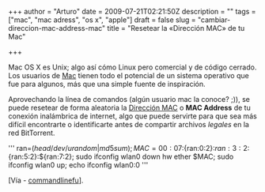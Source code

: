 +++
author = "Arturo"
date = 2009-07-21T02:21:50Z
description = ""
tags = ["mac", "mac adress", "os x", "apple"]
draft = false
slug = "cambiar-direccion-mac-address-mac"
title = "Resetear la «Dirección MAC» de tu Mac"

+++

Mac OS X es Unix; algo así cómo Linux pero comercial y de código cerrado. Los usuarios de [Mac](https://es.wikipedia.org/wiki/Mac) tienen todo el potencial de un sistema operativo que fue para algunos, más que una simple fuente de inspiración.

Aprovechando la línea de comandos (algún usuario mac la conoce? ;)), se puede resetear de forma aleatoria la [Dirección MAC](https://es.wikipedia.org/wiki/Direcci%C3%B3n_MAC) o **MAC Address** de tu conexión inalámbrica de internet, algo que puede servirte para que sea más difícil encontrarte o identificarte antes de compartir archivos *legales* en la red BitTorrent.

'''
ran=$(head /dev/urandom | md5sum); MAC=00:07:${ran:0:2}:${ran:3:2}:${ran:5:2}:${ran:7:2}; sudo ifconfig wlan0 down hw ether $MAC; sudo ifconfig wlan0 up; echo ifconfig wlan0:0
'''

[Vía - [commandlinefu](https://www.commandlinefu.com/commands/view/2678/resets-your-mac-to-a-random-mac-address-to-make-you-harder-to-find)].
